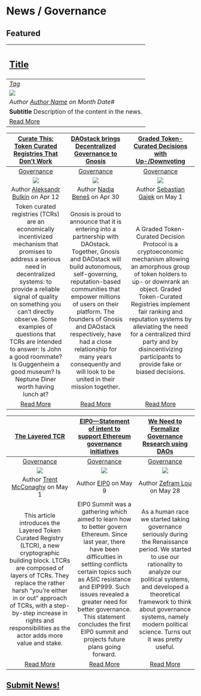 # News / Governance

## **Featured**
[<h2>Title</h2>](URI_to_news) |
:-----------|
[_Tag_](tag.md) |
![](../../images/monthly_no_image.png) |
_Author [Author Name](URI_to_author_profile) on Month Date#_ |
**Subtitle** Description of the content in the news. |
[Read More](URI_to_news) |

|[Curate This: Token Curated Registries That Don’t Work](https://blog.coinfund.io/curate-this-token-curated-registries-that-dont-work-d76370b77150)|[DAOstack brings Decentralized Governance to Gnosis](https://blog.gnosis.pm/daostack-brings-decentralized-governance-to-gnosis-609cdc8d2a02)| [Graded Token-Curated Decisions with Up-/Downvoting](https://medium.com/@sebastian.gajek/graded-token-curated-decisions-with-up-downvoting-designing-cryptoeconomic-ranking-and-2ce7c000bb51)|
:-----------:|:-----------:|:-----------:
|[Governance](governance.md)|[Governance](governance.md)|[Governance](governance.md)
|[<img src=https://cdn-images-1.medium.com/max/1600/1*VvFDLpRZgHvySd7K_gtGGQ.jpeg>](https://blog.coinfund.io/curate-this-token-curated-registries-that-dont-work-d76370b77150)|[<img src=https://cdn-images-1.medium.com/max/2000/1*T3nFgXJRGtzxqwd-X9rQNQ.png>](https://blog.gnosis.pm/daostack-brings-decentralized-governance-to-gnosis-609cdc8d2a02)|[<img src=https://cdn-images-1.medium.com/max/800/1*tV7KCKwIRUoSU1X9CeZB5w.jpeg>](https://medium.com/@sebastian.gajek/graded-token-curated-decisions-with-up-downvoting-designing-cryptoeconomic-ranking-and-2ce7c000bb51)
|Author [Aleksandr Bulkin](https://blog.coinfund.io/@aleksandr.bulkin) on Apr 12|Author [Nadja Beneš](https://twitter.com/bennadja) on Apr 30|Author [Sebastian Gajek](https://twitter.com/weeveSebastian?source=user_profile----------------------------) on May 1|
|Token curated registries (TCRs) are an economically incentivized mechanism that promises to address a serious need in decentralized systems: to provide a reliable signal of quality on something you can’t directly observe. Some examples of questions that TCRs are intended to answer: Is John a good roommate? Is Guggenheim a good museum? Is Neptune Diner worth having lunch at?|Gnosis is proud to announce that it is entering into a partnership with DAOstack. Together, Gnosis and DAOstack will build autonomous, self-governing, reputation-based communities that empower millions of users on their platform. The founders of Gnosis and DAOstack respectively, have had a close relationship for many years consequently and will look to be united in their mission together.|A Graded Token-Curated Decision Protocol is a cryptoeconomic mechanism allowing an amorphous group of token holders to up- or downrank an object. Graded Token-Curated Registries implement fair ranking and reputation systems by alleviating the need for a centralized third party and by disincentivizing participants to provide fake or biased decisions.|
|[Read More](https://blog.coinfund.io/curate-this-token-curated-registries-that-dont-work-d76370b77150)|[Read More](https://blog.gnosis.pm/daostack-brings-decentralized-governance-to-gnosis-609cdc8d2a02)|[Read More](https://medium.com/@sebastian.gajek/graded-token-curated-decisions-with-up-downvoting-designing-cryptoeconomic-ranking-and-2ce7c000bb51)|

|[The Layered TCR](https://blog.oceanprotocol.com/the-layered-tcr-56cc5b4cdc45)|[ EIP0— Statement of intent to support Ethereum governance initiatives](https://medium.com/eip0-summit/eip0-summit-statement-of-intent-to-support-ethereum-governance-initiatives-e54ff782933)| [We Need to Formalize Governance Research using DAOs](https://medium.com/betoken/we-need-to-formalize-governance-research-using-daos-e9393da427f3)|
:-----------:|:-----------:|:-----------:
|[Governance](governance.md)|[Governance](governance.md)|[Governance](governance.md)
|[<img src=https://cdn-images-1.medium.com/max/1600/1*m3F0-gw0RClk8fVN9BAlHg.png>](https://blog.oceanprotocol.com/the-layered-tcr-56cc5b4cdc45)|[<img src=http://www.crystalinks.com/romesenate1.jpg>](https://medium.com/eip0-summit/eip0-summit-statement-of-intent-to-support-ethereum-governance-initiatives-e54ff782933)|[<img src=https://4.bp.blogspot.com/-QYTO1m6eCWY/UKv0dYaWYFI/AAAAAAAAAC8/3ryN1b5-OFE/s1600/school-of-athens2.jpg>](https://medium.com/betoken/we-need-to-formalize-governance-research-using-daos-e9393da427f3)
|Author [Trent McConaghy](https://twitter.com/trentmc0) on May 1|Author [EIP0](https://medium.com/@EIP0) on May 9|Author [Zefram Lou](https://twitter.com/boredGenius) on May 28|
|This article introduces the Layered Token Curated Registry (LTCR), a new cryptographic building block. LTCRs are composed of layers of TCRs. They replace the rather harsh “you’re either in or out” approach of TCRs, with a step-by-step increase in rights and responsibilities as the actor adds more value and stake.|EIP0 Summit was a gathering which aimed to learn how to better govern Ethereum. Since last year, there have been difficulties in settling conflicts certain topics such as ASIC resistance and EIP999. Such issues revealed a greater need for better governance. This statement concludes the first EIP0 summit and projects future plans going forward.|As a human race we started taking governance seriously during the Renaissance period. We started to use our rationality to analyze our political systems, and developed a theoretical framework to think about governance systems, namely modern political science. Turns out it was pretty useful.|
|[Read More](https://blog.oceanprotocol.com/the-layered-tcr-56cc5b4cdc45)|[Read More](https://medium.com/eip0-summit/eip0-summit-statement-of-intent-to-support-ethereum-governance-initiatives-e54ff782933)|[Read More](https://medium.com/betoken/we-need-to-formalize-governance-research-using-daos-e9393da427f3)|

## [Submit News!](../guides/guide_for_submitting_news.md)
